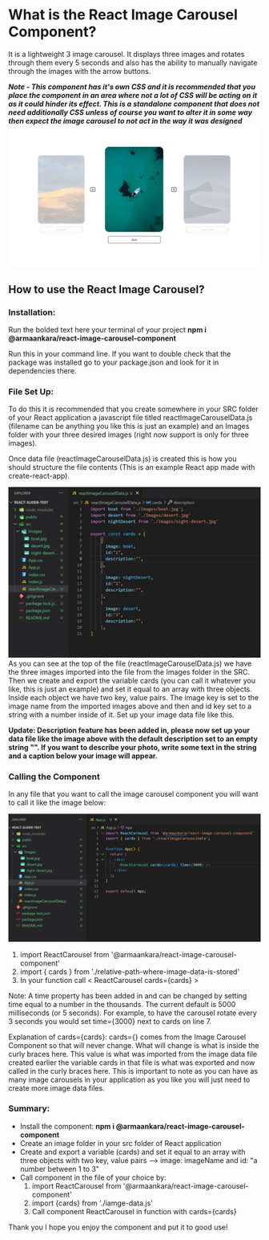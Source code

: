 # What is the React Image Carousel Component?

It is a lightweight 3 image carousel. It displays three images and rotates through them every 5 seconds and also has the ability to manually navigate through the images with the arrow buttons.

***Note - This component has it's own CSS and it is recommended that you place the component in an area where not a lot of CSS will be acting on it as it could hinder its effect. This is a standalone component that does not need additionally CSS unless of course you want to alter it in some way then expect the image carousel to not act in the way it was designed***
![](./carouselImageExamplewithDescription.jpg)


<!-- <div style="text-align:center">
    <img src="./react-image-carousel.gif" width=350></img>
</div> -->

## How to use the React Image Carousel?

### Installation:
Run the bolded text here your terminal of your project **npm i @armaankara/react-image-carousel-component** 



Run this in your command line. If you want to double check that the package was installed go to your package.json and look for it in dependencies there.

### File Set Up:
To do this it is recommended that you create somewhere in your SRC folder of your React application a javascript file titled reactImageCarouselData.js (filename can be anything you like this is just an example) and an Images folder with your three desired images (right now support is only for three images). 

Once data file (reactImageCarouselData.js) is created this is how you should structure the file contents (This is an example React app made with create-react-app).

![File Set Up Image](./data.jpg)
As you can see at the top of the file (reactImageCarouselData.js) we have the three images imported into the file from the Images folder in the SRC. 
Then we create and export the variable cards (you can call it whatever you like, this is just an example) and set it equal to an array with three objects.
Inside each object we have two key, value pairs. The image key is set to the image name from the imported images above and then and id key set to a string with a number inside of it. Set up your image data file like this.

**Update: Description feature has been added in, please now set up your data file like the image above with the default description set to an empty string "". If you want to describe your photo, write some text in the string and a caption below your image will appear.**

### Calling the Component

In any file that you want to call the image carousel component you will want to call it like the image below:

![](./app.jpg)

1) import ReactCarousel from '@armaankara/react-image-carousel-component'
2) import { cards } from './relative-path-where-image-data-is-stored'
3) In your function call < ReactCarousel cards={cards} >

Note: A time property has been added in and can be changed by setting time equal to a number in the thousands. The current default is 5000 milliseconds (or 5 seconds). For example, to have the carousel rotate every 3 seconds you would set time={3000} next to cards on line 7. 

Explanation of cards={cards}:
cards={} comes from the Image Carousel Component so that will never change. What will change is what is inside the curly braces here. This value is what was imported from the image data file created earlier the variable cards in that file is what was exported and now called in the curly braces here. This is important to note as you can have as many image carousels in your application as you like you will just need to create more image data files.

### Summary:
- Install the component: **npm i @armaankara/react-image-carousel-component** 
- Create an image folder in your src folder of React application
- Create and export a variable (cards) and set it equal to an array with three objects with two key, value pairs --> image: imageName and id: "a number between 1 to 3"
- Call component in the file of your choice by:
    1) import ReactCarousel from '@armaankara/react-image-carousel-component'
    2) import {cards} from './iamge-data.js'
    3) Call component ReactCarousel in function with cards={cards}


Thank you I hope you enjoy the component and put it to good use!

